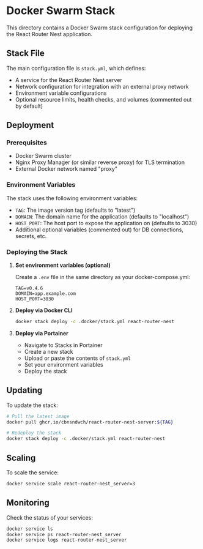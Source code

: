 # Docker Swarm Stack

This directory contains a Docker Swarm stack configuration for deploying the React Router Nest application.

## Stack File

The main configuration file is `stack.yml`, which defines:

- A service for the React Router Nest server
- Network configuration for integration with an external proxy network
- Environment variable configurations
- Optional resource limits, health checks, and volumes (commented out by default)

## Deployment

### Prerequisites

- Docker Swarm cluster
- Nginx Proxy Manager (or similar reverse proxy) for TLS termination
- External Docker network named "proxy"

### Environment Variables

The stack uses the following environment variables:

- `TAG`: The image version tag (defaults to "latest")
- `DOMAIN`: The domain name for the application (defaults to "localhost")
- `HOST_PORT`: The host port to expose the application on (defaults to 3030)
- Additional optional variables (commented out) for DB connections, secrets, etc.

### Deploying the Stack

1. **Set environment variables (optional)**

   Create a `.env` file in the same directory as your docker-compose.yml:

   ```
   TAG=v0.4.6
   DOMAIN=app.example.com
   HOST_PORT=3030
   ```

2. **Deploy via Docker CLI**

   ```bash
   docker stack deploy -c .docker/stack.yml react-router-nest
   ```

3. **Deploy via Portainer**

   - Navigate to Stacks in Portainer
   - Create a new stack
   - Upload or paste the contents of `stack.yml`
   - Set your environment variables
   - Deploy the stack

## Updating

To update the stack:

```bash
# Pull the latest image
docker pull ghcr.io/cbnsndwch/react-router-nest-server:${TAG}

# Redeploy the stack
docker stack deploy -c .docker/stack.yml react-router-nest
```

## Scaling

To scale the service:

```bash
docker service scale react-router-nest_server=3
```

## Monitoring

Check the status of your services:

```bash
docker service ls
docker service ps react-router-nest_server
docker service logs react-router-nest_server
```
